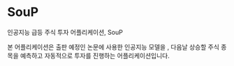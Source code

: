 # SouP
인공지능 급등 주식 투자 어플리케이션, SouP

본 어플리케이션은 출판 예정인 논문에 사용한 인공지능 모델을 , 다음날 상승할 주식 종목을 예측하고 자동적으로 투자를 진행하는 어플리케이션입니다.
